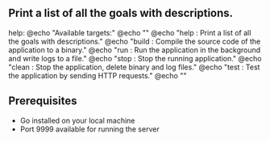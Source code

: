 ## Print a list of all the goals with descriptions.
help:
    @echo "Available targets:"
    @echo ""
    @echo "help    : Print a list of all the goals with descriptions."
    @echo "build   : Compile the source code of the application to a binary."
    @echo "run     : Run the application in the background and write logs to a file."
    @echo "stop    : Stop the running application."
    @echo "clean   : Stop the application, delete binary and log files."
    @echo "test    : Test the application by sending HTTP requests."
    @echo ""

## Prerequisites
- Go installed on your local machine
- Port 9999 available for running the server

